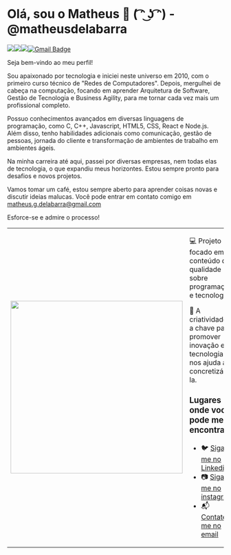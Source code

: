 # Olá, sou o Matheus 👋 ( ͡ᵔ ͜ʖ ͡ᵔ) - @matheusdelabarra

<a href="https://www.linkedin.com/in/matheusdelabarra/"><img src="https://img.shields.io/badge/linkedin-%230077B5.svg?&style=for-the-badge&logo=linkedin&logoColor=white"/></a><a href="https://www.instagram.com/matheusdelabarra/"><img src="https://img.shields.io/badge/instagram-%23E4405F.svg?&style=for-the-badge&logo=instagram&logoColor=white"/></a><img src="https://img.shields.io/github/followers/MatheusDeLaBarra?logo=github&style=for-the-badge"/>[![Gmail Badge](https://img.shields.io/badge/send%20me%20a%20email-silver?style=for-the-badge&logo=gmail&link=mailto:matheus.g.delabarra@gmail.com)](mailto:matheus.g.delabarra@gmail.com)

Seja bem-vindo ao meu perfil!

Sou apaixonado por tecnologia e iniciei neste universo em 2010, com o primeiro curso técnico de "Redes de Computadores". Depois, mergulhei de cabeça na computação, focando em aprender Arquitetura de Software, Gestão de Tecnologia e Business Agility, para me tornar cada vez mais um profissional completo.

Possuo conhecimentos avançados em diversas linguagens de programação, como C, C++, Javascript, HTML5, CSS, React e Node.js. Além disso, tenho habilidades adicionais como comunicação, gestão de pessoas, jornada do cliente e transformação de ambientes de trabalho em ambientes ágeis.

Na minha carreira até aqui, passei por diversas empresas, nem todas elas de tecnologia, o que expandiu meus horizontes. Estou sempre pronto para desafios e novos projetos.

Vamos tomar um café, estou sempre aberto para aprender coisas novas e discutir ideias malucas. Você pode entrar em contato comigo em matheus.g.delabarra@gmail.com

Esforce-se e admire o processo!

<table border="0" cellspacing="0" cellpadding="0">
  <tr>
    <td style="border: 0";>
      <img width="400" src="https://media.licdn.com/dms/image/D4D03AQEycVozb1uA2Q/profile-displayphoto-shrink_200_200/0/1675097958420?e=1681948800&v=beta&t=7PM-jJ0t0OEETaKgk01RQ-n1rn3SVbBgXAb_6apbG3g" />
    </td>
    <td style="border: 0";>
      <p>
        💻 Projeto focado em conteúdo de qualidade sobre programação e tecnologia.
      </p>
      <p>
        🌙 A criatividade é a chave para promover inovação e a tecnologia nos ajuda a concretizá-la.
      </p>
      <h3>Lugares onde você pode me encontrar</h3>
      <ul>
        <li>
          🐦 <a href="https://www.linkedin.com/in/matheusdelabarra/">Siga-me no Linkedin</a>
        </li>
        <li>
          📷 <a href="https://instagram.com/matheusdelabarra">Siga-me no instagram</a>
        </li>
        <li>
          📬 <a href="matheus.g.delabarra@gmail.com">Contate-me no email</a>
        </li>
      </ul>
    </td>
  </tr>
</table>

